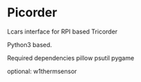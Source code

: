 # Picorder
Lcars interface for RPI based Tricorder

Python3 based.

Required dependencies
pillow
psutil
pygame

optional:
w1thermsensor
